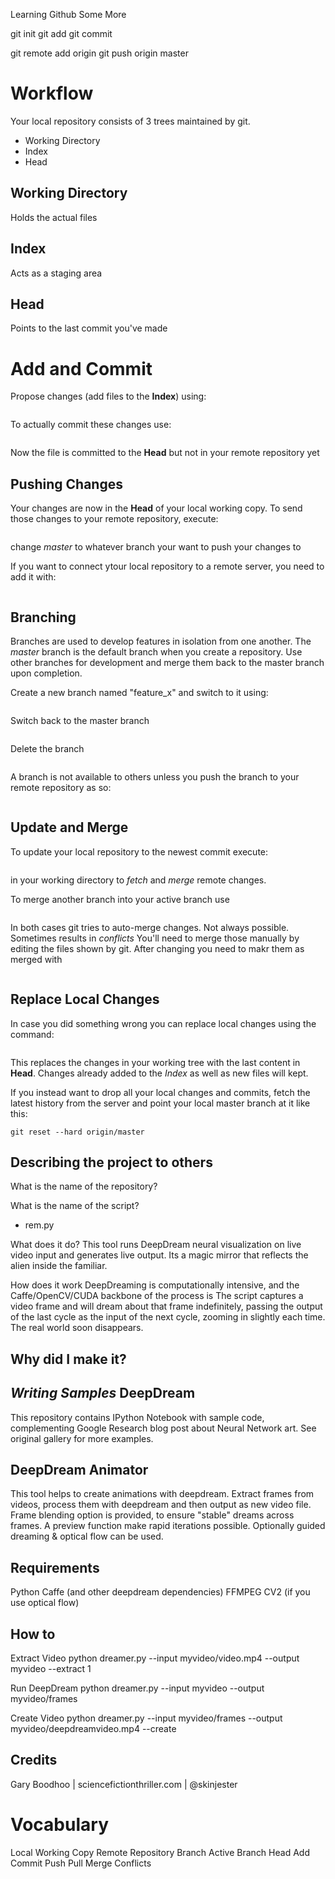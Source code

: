 Learning Github Some More

git init
git add <file>
git commit

git remote add origin
git push origin master

# Workflow
Your local repository consists of 3 trees maintained by git.
+ Working Directory
+ Index
+ Head

## Working Directory
Holds the actual files

## Index
Acts as a staging area

## Head
Points to the last commit you've made

# Add and Commit
Propose changes (add files to the **Index**) using:
```git add <filename>
```

To actually commit these changes use:
```git commit -m "commit message"
```

Now the file is committed to the **Head** but not in your remote repository yet

## Pushing Changes ##
Your changes are now in the **Head** of your local working copy. To send those changes to your remote repository, execute:
```git push origin master
```

change *master* to whatever branch your want to push your changes to

If you want to connect ytour local repository to a remote server, you need to add it with:
```git remote add origin <server>
```

## Branching
Branches are used to develop features in isolation from one another. The *master* branch is the default branch when you create a repository. Use other branches for development and merge them back to the master branch upon completion.

Create a new branch named "feature_x" and switch to it using:
```git checkout -b feature_x
```

Switch back to the master branch
```git checkout master
```

Delete the branch
```git branch -d feature_x
```

A branch is not available to others unless you push the branch to your remote repository as so:
```git push origin <branch>
```

## Update and Merge
To update your local repository to the newest commit execute:
```git pull
```
in your working directory to *fetch* and *merge* remote changes.

To merge another branch into your active branch use
```git merge <branch>
```
In both cases git tries to auto-merge changes. Not always possible. Sometimes results in *conflicts* You'll need to merge those manually by editing the files shown by git. After changing you need to makr them as merged with
```git add <filename>
```

## Replace Local Changes
In case you did something wrong you can replace local changes using the command:
```git checkout -- <filemame>
```
This replaces the changes in your working tree with the last content in **Head**. Changes already added to the *Index* as well as new files will kept.

If you instead want to drop all your local changes and commits, fetch the latest history from the server and point your local master branch at it like this:
```git fetch origin
git reset --hard origin/master
```

## Describing the project to others
What is the name of the repository?


What is the name of the script?
- rem.py

What does it do?
This tool runs DeepDream neural visualization on live video input and generates live output. Its a magic mirror that reflects the alien inside the familiar.

How does it work
DeepDreaming is computationally intensive, and the Caffe/OpenCV/CUDA backbone of the process is
The script captures a video frame and will dream about that frame indefinitely, passing the output of the last cycle as the input of the next cycle, zooming in slightly each time. The real world soon disappears.



Why did I make it?
- 


*Writing Samples*
DeepDream
-------------
This repository contains IPython Notebook with sample code, complementing Google Research blog post about Neural Network art. See original gallery for more examples.

DeepDream Animator
-------------
This tool helps to create animations with deepdream. Extract frames from videos, process them with deepdream and then output as new video file. Frame blending option is provided, to ensure "stable" dreams across frames. A preview function make rapid iterations possible. Optionally guided dreaming & optical flow can be used.

Requirements
-------------
Python
Caffe (and other deepdream dependencies)
FFMPEG
CV2 (if you use optical flow)

How to
-------------
Extract Video
python dreamer.py --input myvideo/video.mp4 --output myvideo --extract 1

Run DeepDream
python dreamer.py --input myvideo --output myvideo/frames

Create Video
python dreamer.py --input myvideo/frames --output myvideo/deepdreamvideo.mp4 --create 

Credits
-------------
Gary Boodhoo | sciencefictionthriller.com | @skinjester




# Vocabulary
Local Working Copy
Remote Repository
Branch
Active Branch
Head
Add
Commit
Push
Pull
Merge
Conflicts



